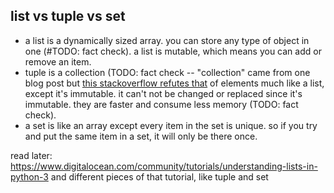 ## list vs tuple vs set
- a list is a dynamically sized array. you can store any type of object in one (#TODO: fact check). a list is mutable, which means you can add or remove an item.
- tuple is a collection (TODO: fact check -- "collection" came from one blog post but [this stackoverflow refutes that](https://stackoverflow.com/questions/13694034/is-a-python-list-guaranteed-to-have-its-elements-stay-in-the-order-they-are-inse#answer-13694111)  of elements much like a list, except it's immutable. it can't not be changed or replaced since it's immutable. they are faster and consume less memory (TODO: fact check).
- a set is like an array except every item in the set is unique. so if you try and put the same item in a set, it will only be there once.

read later:
https://www.digitalocean.com/community/tutorials/understanding-lists-in-python-3 and different pieces of that tutorial, like tuple and set
